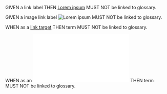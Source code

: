 GIVEN a link label THEN [Lorem ipsum][1] MUST NOT be linked to glossary.

GIVEN a image link label ![Lorem ipsum][2] MUST NOT be linked to glossary.

WHEN as a [link target][3] THEN term MUST NOT be linked to glossary.

WHEN as an ![image link target][3] THEN term MUST NOT be linked to glossary.

[1]: ./Headline.md

[2]: ./Headline

[3]: dolor.md
